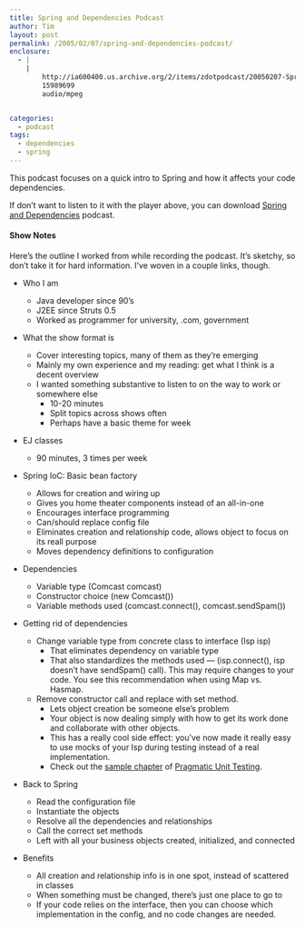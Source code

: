 ```yaml
---
title: Spring and Dependencies Podcast
author: Tim
layout: post
permalink: /2005/02/07/spring-and-dependencies-podcast/
enclosure:
  - |
    |
        http://ia600400.us.archive.org/2/items/zdotpodcast/20050207-SpringAndDependencies.mp3
        15989699
        audio/mpeg


categories:
  - podcast
tags:
  - dependencies
  - spring
---
```

This podcast focuses on a quick intro to Spring and how it affects your code dependencies.



If don&#8217;t want to listen to it with the player above, you can download [Spring and Dependencies][1] podcast.

#### Show Notes

Here&#8217;s the outline I worked from while recording the podcast. It&#8217;s sketchy, so don&#8217;t take it for hard information. I&#8217;ve woven in a couple links, though.

  * Who I am
      * Java developer since 90&#8217;s
      * J2EE since Struts 0.5
      * Worked as programmer for university, .com, government
  * What the show format is
      * Cover interesting topics, many of them as they&#8217;re emerging
      * Mainly my own experience and my reading: get what I think is a decent overview
      * I wanted something substantive to listen to on the way to work or somewhere else
          * 10-20 minutes
          * Split topics across shows often
          * Perhaps have a basic theme for week
  * EJ classes
      * 90 minutes, 3 times per week

  * Spring IoC: Basic bean factory
      * Allows for creation and wiring up
      * Gives you home theater components instead of an all-in-one
      * Encourages interface programming
      * Can/should replace config file
      * Eliminates creation and relationship code, allows object to focus on its reall purpose
      * Moves dependency definitions to configuration

  * Dependencies
      * Variable type (Comcast comcast)
      * Constructor choice (new Comcast())
      * Variable methods used (comcast.connect(), comcast.sendSpam())

  * Getting rid of dependencies
      * Change variable type from concrete class to interface (Isp isp)
          * That eliminates dependency on variable type
          * That also standardizes the methods used &#8212; (isp.connect(), isp doesn&#8217;t have sendSpam() call). This may require changes to your code. You see this recommendation when using Map vs. Hasmap.
      * Remove constructor call and replace with set method.
          * Lets object creation be someone else&#8217;s problem
          * Your object is now dealing simply with how to get its work done and collaborate with other objects.
          * This has a really cool side effect: you&#8217;ve now made it really easy to use mocks of your Isp during testing instead of a real implementation.
          * Check out the [sample chapter][2] of [Pragmatic Unit Testing][3].

  * Back to Spring
      * Read the configuration file
      * Instantiate the objects
      * Resolve all the dependencies and relationships
      * Call the correct set methods
      * Left with all your business objects created, initialized, and connected

  * Benefits
      * All creation and relationship info is in one spot, instead of scattered in classes
      * When something must be changed, there&#8217;s just one place to go to
      * If your code relies on the interface, then you can choose which implementation in the config, and no code changes are needed.

 [1]: http://ia600400.us.archive.org/2/items/zdotpodcast/20050207-SpringAndDependencies.mp3
 [2]: http://www.pragmaticprogrammer.com/starter_kit/utj/mockobjects.pdf "Using Mock Objects"
 [3]: http://www.pragmaticprogrammer.com/starter_kit/utj/index.html
